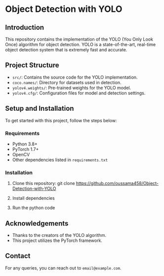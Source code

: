# Object Detection with YOLO

## Introduction
This repository contains the implementation of the YOLO (You Only Look Once) algorithm for object detection. YOLO is a state-of-the-art, real-time object detection system that is extremely fast and accurate.

## Project Structure
- `src/`: Contains the source code for the YOLO implementation.
- `coco.names/`: Directory for datasets used in detection.
- `yolov4.weights/`: Pre-trained weights for the YOLO model.
- `yolov4.cfg/`: Configuration files for model and detection settings.

## Setup and Installation
To get started with this project, follow the steps below:

### Requirements
- Python 3.8+
- PyTorch 1.7+
- OpenCV
- Other dependencies listed in `requirements.txt`

### Installation
1. Clone this repository:
git clone https://github.com/oussama458/Object-Detection-with-YOLO

2. Install dependencies
3. Run the python code

## Acknowledgements
- Thanks to the creators of the YOLO algorithm.
- This project utilizes the PyTorch framework.

## Contact
For any queries, you can reach out to `email@example.com`.
